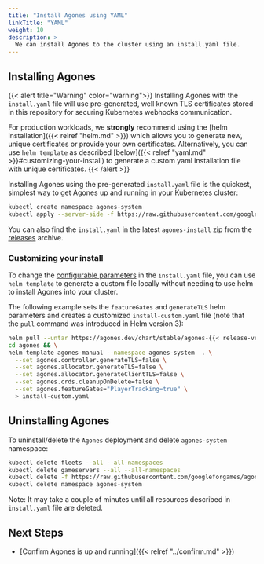 ```yaml
---
title: "Install Agones using YAML"
linkTitle: "YAML"
weight: 10
description: >
  We can install Agones to the cluster using an install.yaml file.
---
```


## Installing Agones

{{< alert title="Warning" color="warning">}}
Installing Agones with the `install.yaml` file will use pre-generated, well known TLS
certificates stored in this repository for securing Kubernetes webhooks communication.

For production workloads, we **strongly** recommend using the
[helm installation]({{< relref "helm.md" >}}) which allows you to generate
new, unique certificates or provide your own certificates. Alternatively,
you can use `helm template` as described [below]({{< relref "yaml.md" >}}#customizing-your-install)
to generate a custom yaml installation file with unique certificates.
{{< /alert >}}

Installing Agones using the pre-generated `install.yaml` file is the quickest,
simplest way to get Agones up and running in your Kubernetes cluster:

```bash
kubectl create namespace agones-system
kubectl apply --server-side -f https://raw.githubusercontent.com/googleforgames/agones/{{< release-branch >}}/install/yaml/install.yaml
```

You can also find the `install.yaml` in the latest `agones-install` zip from the [releases](https://github.com/googleforgames/agones/releases) archive.

### Customizing your install

To change the [configurable parameters](https://agones.dev/site/docs/installation/install-agones/helm/#configuration)
in the `install.yaml` file, you can use `helm template` to generate a custom file locally
without needing to use helm to install Agones into your cluster.

The following example sets the `featureGates` and `generateTLS` helm parameters
and creates a customized `install-custom.yaml` file (note that the `pull`
command was introduced in Helm version 3):

```bash
helm pull --untar https://agones.dev/chart/stable/agones-{{< release-version >}}.tgz && \
cd agones && \
helm template agones-manual --namespace agones-system  . \
  --set agones.controller.generateTLS=false \
  --set agones.allocator.generateTLS=false \
  --set agones.allocator.generateClientTLS=false \
  --set agones.crds.cleanupOnDelete=false \
  --set agones.featureGates="PlayerTracking=true" \
  > install-custom.yaml
```

## Uninstalling Agones

To uninstall/delete the `Agones` deployment and delete `agones-system` namespace:

```bash
kubectl delete fleets --all --all-namespaces
kubectl delete gameservers --all --all-namespaces
kubectl delete -f https://raw.githubusercontent.com/googleforgames/agones/{{< release-branch >}}/install/yaml/install.yaml
kubectl delete namespace agones-system
```

Note: It may take a couple of minutes until all resources described in `install.yaml` file are deleted.

## Next Steps

- [Confirm Agones is up and running]({{< relref "../confirm.md" >}})
